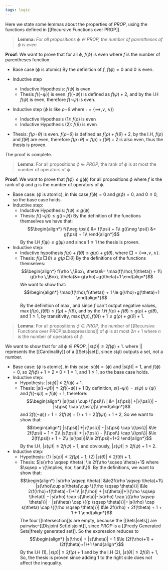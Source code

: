 ```yaml
---
tags: logic
---
```

Here we state some lemmas about the properties of $PROP$, using the functions defined in [[Recursive Functions over PROP]].

> **Lemma:** *For all propositions $\phi \in PROP$, the number of parentheses of $\phi$ is even*

**Proof**:
We want to prove that for all $\phi$, $f(\phi)$ is even where $f$ is the number of parentheses function.
- Base case ($\phi$ is atomic)
By the definition of $f$, $f(\phi) =0$ and $0$ is even.
- Inductive step
	- Inductive Hypothesis: $f(\psi)$ is even
	- Thesis $f((\neg \psi))$ is even.
$f((\neg \psi))$ is defined as $f(\psi) + 2$, and by the I.H $f(\psi)$ is even, therefore $f(\neg \psi)$ is even.

- Inductive step ($\phi$ is like $\rho \, \square \, \theta$ where $\square = \{\implies, \lor, \land\}$) 
	- Inductive Hypothesis $(1)$: $f(\rho)$ is even
	- Inductive Hypothesis $(2)$: $f(\theta)$ is even
- Thesis: $f(\rho \, \square \, \theta)$ is even. 
$f(\rho \, \square \, \theta)$ is defined as $f(\rho) + f(\theta) + 2$, by the I.H, $f(\rho)$ and $f(\theta)$ are even, therefore $f(\rho \, \square \, \theta) = f(\rho) + f(\theta) + 2$ is also even, thus the thesis is proven.

The proof is complete.

> **Lemma**: For all propositions $\phi \in PROP$, the rank of $\phi$ is at most the number of operators of $\phi$.

**Proof**:
We want to prove that $f(\phi) \le g(\phi)$ for all propositions $\phi$ where $f$ is the rank of $\phi$ and $g$ is the number of operators of $\phi$.
- Base case: ($\phi$ is atomic), in this case $f(\phi) = 0$ and $g(\phi) = 0$, and $0 \le 0$, so the base case holds.
- Inductive step:
	- Inductive Hypothesis: $f(\psi) \le g(\psi)$
	- Thesis: $f((\neg \psi)) \le g((\neg \psi))$
By the definition of the functions themselves we have that:
$$\begin{align*}
f((\neg \psi)) &= f(\psi) + 1\\
g((\neg \psi)) &= g(\psi) + 1\\
\end{align*}$$
By the I.H $f(\psi) \le g(\psi)$ and since $1 \le 1$ the thesis is proven.
- Inductive step:
	- Inductive hypothesis $f(\rho) +f(\theta ) \le g(\rho) + g(\theta)$, where $\Box = \{\implies, \lor, \land\}$.
	- Thesis: $f(\rho \,\Box\, \theta) \le g(\rho \, \Box \, \theta)$
By the definitions of the functions themselves:
$$\begin{align*}
f(\rho \,\Box\, \theta)&= \max(f(\rho),f(\theta)) + 1\\
g(\rho \,\Box\, \theta)&= g(\rho)+g(\theta)+1
\end{align*}$$We want to show that:
$$\begin{align*}
\max(f(\rho),f(\theta)) + 1 \le g(\rho)+g(\theta)+1
\end{align*}$$
By the definition of $\max$, and since $f$ can't output negative values, $\max(f(\rho),f(\theta)) \le f(\rho) + f(\theta)$, and by the $I.H$ $f(\rho) + f(\theta) \le g(\rho) + g(\theta)$, and $1 \le 1$, by transitivity, $\max(f(\rho), f(\theta)) + 1\le g(\rho) + g(\theta) + 1$.

> **Lemma**: For all propositions $\phi \in PROP$, the number of [[Recursive Functions over PROP|subexpressions]] of $\phi$ is at most $2n + 1$ where $n$ is the number of operators of $\phi$.

We want to show that for all $\phi \in PROP$, $|s(\phi)| \le 2f(\phi) +1$. where $||$ represents the [[Cardinality]] of a [[Sets|set]], since $s(\phi)$ outputs a set, not a number.

- Base case: ($\phi$ is atomic), in this case: $s(\phi) = \{\phi\}$ and $|s(\phi)| = 1$, and $f(\phi)= 0$, so $2f(\phi) + 1= 2*0 + 1 = 1$, and $1\le 1$, so the base case holds.
- Inductive step:
	- Hypothesis: $|s(\psi)| \le 2f(\psi) + 1$.
	- Thesis: $|s((\neg \psi))| \le 2f((\neg\psi)) + 1$ 
By definition, $s((\neg\psi))=s(\psi)\cup\{\psi\}$ and $f((\neg\psi)) = f(\psi) + 1$, therefore:
$$\begin{align*}
|s(\psi) \cup \{\psi\}\ | &= |s(\psi)| +|\{\psi\}| - |s(\psi) \cap \{\psi\}|\\
\end{align*}$$
and $2f((\neg\psi))+1 = 2(f(\psi) + 1) + 1= 2(f(\psi)) +1+2$, So we want to show that:
$$\begin{align*}
|s(\psi)| +|\{\psi\}| - |s(\psi) \cap \{\psi\}| &\le 2f(\psi) + 1 + 2\\
|s(\psi)| + |\{\psi\} - |\{\psi\} \cap \{\psi\}| &\le 2(f(\psi)) + 1 + 2\\
|s(\psi)|&\le 2f(\psi)+1+2
\end{align*}$$
By the I.H, $|s(\psi)| \le 2f(\psi) + 1$, and obviously, $|s(\psi)| \le 2f(\psi) + 1 + 2$.
- Inductive step:
	- Hypothesis: $(1)$ $|s(\rho)| \le 2f(\rho) + 1$; $(2)$ $|s(\theta)| \le 2f(\theta) + 1$.
	- Thesis: $|s(\rho \sqsep \theta)| \le 2f(\rho \sqsep \theta)+1$ where $\sqsep = \{\implies, \lor, \land\}$.
By the definitions, we want to show that:
$$\begin{align*}
|s(\rho \sqsep \theta)| &\le2f(\rho \sqsep \theta)+1\\
|s(\rho)\cup s(\theta)\cup \{(\rho \sqsep \theta)\}| &\le 2(f(\rho)+f(\theta)+1)+1\\
|s(\rho)| + |s(\theta)|+|\{\rho \sqsep \theta\}| - |s(\rho) \cap s(\theta)|-|s(\rho) \cap \{(\rho \sqsep \theta)\}| - |s(\theta) \cap \{(p \sqsep \theta)\}|+|s(\rho) \cap s(\theta) \cap \{(\rho \sqsep \theta)\}| &\le 2f(\rho) + 2f(\theta) + 1 + 1 + 1
\end{align*}$$
The four [[Intersection]]s are empty, because the [[Sets|sets]] are pairwise-[[Disjoint Set|disjoint]], since $PROP$ is a [[Freely Generated Sets|freely generated set]]. So the expression reduces to 
$$\begin{align*}
|s(\rho)| + |s(\theta)| + 1 &\le (2f(\rho)+1) + (2f(\theta)+1)+1
\end{align*}$$
By the I.H $(1)$, $|s(\rho)| \le 2f(\rho) + 1$ and by the I.H $(2)$, $|s(\theta)| \le 2f(\theta) + 1$, So, the thesis is proven since adding $1$ to the right side does not affect the inequality.